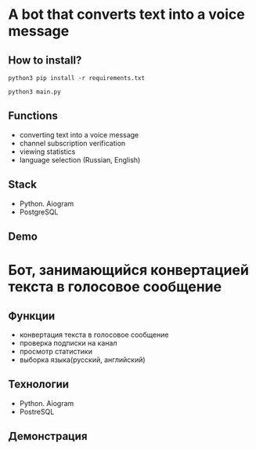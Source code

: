 # A bot that converts text into a voice message

## How to install? 

```
python3 pip install -r requirements.txt

python3 main.py 
```

## Functions 

- converting text into a voice message 
- channel subscription verification 
- viewing statistics 
- language selection (Russian, English)

## Stack

- Python. Aiogram
- PostgreSQL

## Demo

[]()



# Бот, занимающийся конвертацией текста в голосовое сообщение

## Функции 

- конвертация текста в голосовое сообщение 
- проверка подписки на канал 
- просмотр статистики 
- выборка языка(русский, английский)

## Технологии

- Python. Aiogram
- PostreSQL


## Демонстрация 

[]()
